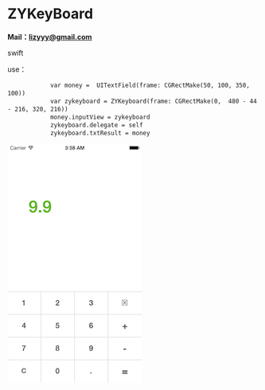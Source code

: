 ZYKeyBoard
==========
**Mail：lizyyy@gmail.com**  

swift 

use：



                var money =  UITextField(frame: CGRectMake(50, 100, 350, 100))
                var zykeyboard = ZYKeyboard(frame: CGRectMake(0,  480 - 44 - 216, 320, 216))
                money.inputView = zykeyboard
                zykeyboard.delegate = self
                zykeyboard.txtResult = money
                
                
                
                
![github](https://raw.githubusercontent.com/lizyyy/ZYKeyBoard/master/1.png "github")
